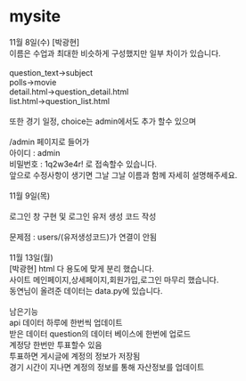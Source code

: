 # mysite
11월 8일(수)
[박광현]<br>
이름은 수업과 최대한 비슷하게 구성했지만 일부 차이가 있습니다.<br>
<br>
question_text->subject<br>
polls->movie<br>
detail.html->question_detail.html<br>
list.html->question_list.html<br>
<br>
또한 경기 일정, choice는 admin에서도 추가 할수 있으며<br>
<br>
/admin 페이지로 들어가<br>
아이디 : admin<br>
비밀번호 : 1q2w3e4r! 로 접속할수 있습니다.<br>
앞으로 수정사항이 생기면 그날 그날 이름과 함께 자세히 설명해주세요.<br>
<br>
11월 9일(목)<br>
<br>
로그인 창 구현 및 로그인 유저 생성 코드 작성<br>
<br>
문제점 : users/(유저생성코드)가 연결이 안됨<br>
<br>
11월 13일(월)<br>
[박광현]
html 다 용도에 맞게 분리 했습니다. <br>
사이트 메인페이지,상세페이지,회원가입,로그인 마무리 했습니다. <br>
동연님이 올려준 데이터는 data.py에 있습니다. <br>
 <br>
남은기능  <br>
api 데이터 하루에 한번씩 업데이트<br>
받은 데이터 question의 데이터 베이스에 한번에 업로드<br>
계정당 한번만 투표할수 있음 <br>
투표하면 게시글에 계정의 정보가 저장됨 <br>
경기 시간이 지나면 계정의 정보를 통해 자산정보를 업데이트 <br>
